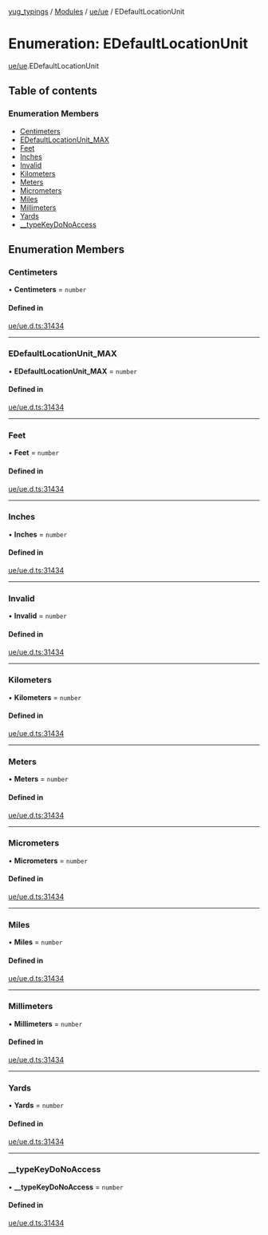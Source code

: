 [yug_typings](../README.md) / [Modules](../modules.md) / [ue/ue](../modules/ue_ue.md) / EDefaultLocationUnit

# Enumeration: EDefaultLocationUnit

[ue/ue](../modules/ue_ue.md).EDefaultLocationUnit

## Table of contents

### Enumeration Members

- [Centimeters](ue_ue.EDefaultLocationUnit.md#centimeters)
- [EDefaultLocationUnit\_MAX](ue_ue.EDefaultLocationUnit.md#edefaultlocationunit_max)
- [Feet](ue_ue.EDefaultLocationUnit.md#feet)
- [Inches](ue_ue.EDefaultLocationUnit.md#inches)
- [Invalid](ue_ue.EDefaultLocationUnit.md#invalid)
- [Kilometers](ue_ue.EDefaultLocationUnit.md#kilometers)
- [Meters](ue_ue.EDefaultLocationUnit.md#meters)
- [Micrometers](ue_ue.EDefaultLocationUnit.md#micrometers)
- [Miles](ue_ue.EDefaultLocationUnit.md#miles)
- [Millimeters](ue_ue.EDefaultLocationUnit.md#millimeters)
- [Yards](ue_ue.EDefaultLocationUnit.md#yards)
- [\_\_typeKeyDoNoAccess](ue_ue.EDefaultLocationUnit.md#__typekeydonoaccess)

## Enumeration Members

### Centimeters

• **Centimeters** = `number`

#### Defined in

[ue/ue.d.ts:31434](https://github.com/YugMetaverse/yug_typings/blob/25cad34/ue/ue.d.ts#L31434)

___

### EDefaultLocationUnit\_MAX

• **EDefaultLocationUnit\_MAX** = `number`

#### Defined in

[ue/ue.d.ts:31434](https://github.com/YugMetaverse/yug_typings/blob/25cad34/ue/ue.d.ts#L31434)

___

### Feet

• **Feet** = `number`

#### Defined in

[ue/ue.d.ts:31434](https://github.com/YugMetaverse/yug_typings/blob/25cad34/ue/ue.d.ts#L31434)

___

### Inches

• **Inches** = `number`

#### Defined in

[ue/ue.d.ts:31434](https://github.com/YugMetaverse/yug_typings/blob/25cad34/ue/ue.d.ts#L31434)

___

### Invalid

• **Invalid** = `number`

#### Defined in

[ue/ue.d.ts:31434](https://github.com/YugMetaverse/yug_typings/blob/25cad34/ue/ue.d.ts#L31434)

___

### Kilometers

• **Kilometers** = `number`

#### Defined in

[ue/ue.d.ts:31434](https://github.com/YugMetaverse/yug_typings/blob/25cad34/ue/ue.d.ts#L31434)

___

### Meters

• **Meters** = `number`

#### Defined in

[ue/ue.d.ts:31434](https://github.com/YugMetaverse/yug_typings/blob/25cad34/ue/ue.d.ts#L31434)

___

### Micrometers

• **Micrometers** = `number`

#### Defined in

[ue/ue.d.ts:31434](https://github.com/YugMetaverse/yug_typings/blob/25cad34/ue/ue.d.ts#L31434)

___

### Miles

• **Miles** = `number`

#### Defined in

[ue/ue.d.ts:31434](https://github.com/YugMetaverse/yug_typings/blob/25cad34/ue/ue.d.ts#L31434)

___

### Millimeters

• **Millimeters** = `number`

#### Defined in

[ue/ue.d.ts:31434](https://github.com/YugMetaverse/yug_typings/blob/25cad34/ue/ue.d.ts#L31434)

___

### Yards

• **Yards** = `number`

#### Defined in

[ue/ue.d.ts:31434](https://github.com/YugMetaverse/yug_typings/blob/25cad34/ue/ue.d.ts#L31434)

___

### \_\_typeKeyDoNoAccess

• **\_\_typeKeyDoNoAccess** = `number`

#### Defined in

[ue/ue.d.ts:31434](https://github.com/YugMetaverse/yug_typings/blob/25cad34/ue/ue.d.ts#L31434)
